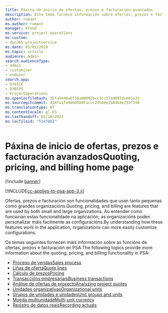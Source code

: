 ```yaml
---
title: Páxina de inicio de ofertas, prezos e facturación avanzados
description: Este tema fornece información sobre ofertas, prezos e facturación.
author: rumant
ms.author: rumant
manager: kfend
ms.service: project-operations
ms.custom:
- dyn365-projectservice
ms.date: 03/01/2019
ms.topic: article
audience: Admin
search.audienceType:
- admin
- customizer
- enduser
search.app:
- D365CE
- D365PS
- ProjectOperations
ms.openlocfilehash: 35fa9440a6f58a08092bcc3cc57a9097dce01e33
ms.sourcegitcommit: 418fa1fe9d605b8faccc2d5dee1b04b4e753f194
ms.translationtype: HT
ms.contentlocale: gl-ES
ms.lasthandoff: 02/10/2021
ms.locfileid: "5147862"
---
```

# <a name="quoting-pricing-and-billing-home-page"></a><span data-ttu-id="ac735-103">Páxina de inicio de ofertas, prezos e facturación avanzados</span><span class="sxs-lookup"><span data-stu-id="ac735-103">Quoting, pricing, and billing home page</span></span>

[!include [banner](../includes/psa-now-project-operations.md)]

[!INCLUDE[cc-applies-to-psa-app-3.x](../includes/cc-applies-to-psa-app-3x.md)]

<span data-ttu-id="ac735-104">Ofertas, prezos e facturación son funcionalidades que usan tanto pequenas como grandes organizacións.</span><span class="sxs-lookup"><span data-stu-id="ac735-104">Quoting, pricing, and billing are features that are used by both small and large organizations.</span></span> <span data-ttu-id="ac735-105">Ao entender como funcionan estas funcionalidade na aplicación, as organizacións poden personalizar máis facilmente as configuracións.</span><span class="sxs-lookup"><span data-stu-id="ac735-105">By understanding how these features work in the application, organizations can more easily customize configurations.</span></span>

<span data-ttu-id="ac735-106">Os temas seguintes fornecen máis información sobre as funcións de ofertas, prezos e facturación en PSA:</span><span class="sxs-lookup"><span data-stu-id="ac735-106">The following topics provide more information about the quoting, pricing, and billing functionality in PSA:</span></span>

- [<span data-ttu-id="ac735-107">Proceso de vendas</span><span class="sxs-lookup"><span data-stu-id="ac735-107">Sales process</span></span>](basic-sales-process.md)
- [<span data-ttu-id="ac735-108">Liñas de oferta</span><span class="sxs-lookup"><span data-stu-id="ac735-108">Quote lines</span></span>](basic-quote-lines.md)
- [<span data-ttu-id="ac735-109">Cálculo de prezos</span><span class="sxs-lookup"><span data-stu-id="ac735-109">Pricing</span></span>](basic-pricing.md)
- [<span data-ttu-id="ac735-110">Transaccións empresariais</span><span class="sxs-lookup"><span data-stu-id="ac735-110">Business transactions</span></span>](basic-business-transactions.md)
- [<span data-ttu-id="ac735-111">Análise de ofertas de proxecto</span><span class="sxs-lookup"><span data-stu-id="ac735-111">Analyzing project quotes</span></span>](basic-analyzing-quotes.md)
- [<span data-ttu-id="ac735-112">Unidades organizativas</span><span class="sxs-lookup"><span data-stu-id="ac735-112">Organizational units</span></span>](advanced-organizational.md)
- [<span data-ttu-id="ac735-113">Grupos de unidades e unidades</span><span class="sxs-lookup"><span data-stu-id="ac735-113">Unit groups and units</span></span>](advanced-units.md)
- [<span data-ttu-id="ac735-114">Moeda multiunidade</span><span class="sxs-lookup"><span data-stu-id="ac735-114">Multi-unit currency</span></span>](advanced-currency.md)
- [<span data-ttu-id="ac735-115">Rexistro de datos reais</span><span class="sxs-lookup"><span data-stu-id="ac735-115">Recording actuals</span></span>](advanced-actuals.md)
